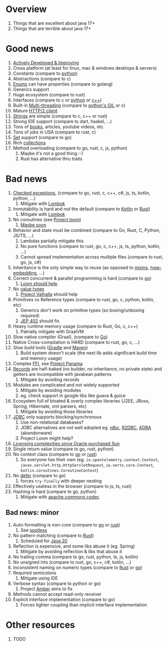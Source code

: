 # Overview
1. Things that are excellent about java 17+
1. Things that are terrible about java 17+


# Good news
1. [Actively Developed & Improving](https://en.wikipedia.org/wiki/Java_version_history)
1. Cross platform (at least for linux, mac & windows desktops & servers)
1. Constants (compare to [python](https://www.pythontutorial.net/python-basics/python-constants/))
1. Abstractions (compare to c)
1. [Enums](https://docs.oracle.com/javase/tutorial/java/javaOO/enum.html) can have properties (compare to golang)
1. Generics support
1. Huge ecosystem (compare to rust)
1. Interfaces (compare to c or [python](https://docs.python.org/3/library/abc.html) or [c++](https://www.tutorialspoint.com/cplusplus/cpp_interfaces.htm))
1. Built-in [Multi-threading](https://docs.oracle.com/en/java/javase/17/docs/api/java.base/java/util/concurrent/ExecutorService.html) (compare to [python's GIL](https://wiki.python.org/moin/GlobalInterpreterLock) or c)
1. Mature [HTTP/2 client](https://docs.oracle.com/en/java/javase/17/docs/api/java.net.http/java/net/http/HttpClient.html)
1. [Strings](https://docs.oracle.com/en/java/javase/17/docs/api/java.base/java/lang/String.html) are simple (compare to c, c++ or rust)
1. Strong IDE support (compare to dart, haskel, ...)
1. Tons of [books](https://www.amazon.com/s?k=java&rh=n%3A283155%2Cn%3A3608&dc&ds=v1%3A1wGhkb%2BL0nPGJ%2F14qdAAXL6%2BRsQeidlMcjvVtND26Zo), articles, youtube videos, etc.
1. Tons of jobs in USA (compare to rust, c)
1. [Set](https://docs.oracle.com/en/java/javase/17/docs/api/java.base/java/util/Set.html) support (compare to go)
1. Rich [collections](https://docs.oracle.com/en/java/javase/17/docs/api/java.base/java/util/Collection.html)
1. Method overloading (compare to go, rust, c, js, python)
    1. Maybe it's not a good thing :-)
    1. Rust has alternative thru traits


# Bad news
1. [Checked exceptions](./exceptions.no-checked.md), (compare to go, rust, c, c++, c#, js, ts, kotlin, python, ...)
    1. Mitigate with [Lombok](https://projectlombok.org/features/SneakyThrows)
1. Immutability is hard and not the default (compare to [Kotlin](TODO) or [Rust](TODO))
    1. Mitigate with [Lombok](https://projectlombok.org/features/Value)
1. No coroutines (see [Project loom](https://cr.openjdk.java.net/~rpressler/loom/Loom-Proposal.html))
    1. [Maybe soon](https://openjdk.org/jeps/425)
1. Behavior and state must be combined (compare to Go, Rust, C, Python, JS/TS, ...)
    1. Lambdas partially mitigate this
    1. No pure functions (compare to rust, go, c, c++, js, ts, python, kotlin, ...)
    1. Cannot spread implementaiton across multiple files (compare to rust, go, js, c#)
1. Inheritance is the only simple way to reuse (as opposed to [mixins](https://en.wikipedia.org/wiki/Mixin), [type-embedding](https://go101.org/article/type-embedding.html), ...)
1. Correct concurrent & parallel programming is hard (compare to [go](TODO))
    1. [Loom should help](https://cr.openjdk.java.net/~rpressler/loom/Loom-Proposal.html)
1. No [value types](https://cr.openjdk.java.net/~jrose/values/values-0.html#:~:text=The%20Java%20VM%20type%20system,double%20%2C%20char%20%2C%20and%20boolean%20.)
    1. [Project Valhalla](https://openjdk.org/projects/valhalla/) should help
1. Primitives vs Reference types (compare to rust, go, c, python, kotlin, etc)
    1. Generics don't work on primitive types (so boxing/unboxing required)
    1. [JEP 402](https://openjdk.org/jeps/402) should fix
1. Heavy runtime memory usage (compare to Rust, Go, c, c++)
    1. Patrially mitigate with GraalVM
1. Slow native compiler (Graal), (compare to [Go](TODO))
1. Native Cross-compilation is HARD (compare to rust, go, c, ...)
1. Slow build tools ([Gradle](TODO) and [Maven](TODO))
    1. Build system doesn't scale (the next lib adds significant build time and memory usage)
1. Complex [FFI](https://en.wikipedia.org/wiki/Foreign_function_interface), see [Project Panama](https://openjdk.org/projects/panama/)
1. [Records](https://docs.oracle.com/en/java/javase/17/docs/api/java.base/java/lang/Record.html) are half-baked (no builder, no inheritance, no private state) and getters are incompatible with javabean patterns
    1. Mitigate by avoiding records
1. Modules are complicated and not widely supported
    1. Mitigate by avoiding modules
    1. eg. check support in google libs like guava & guice
1. Ecosystem full of bloated & overly complex libraries (J2EE, JBoss, Spring, Hibernate, xml parsers, etc)
    1. Mitigate by avoiding those libraries
1. [JDBC](https://docs.oracle.com/en/java/javase/17/docs/api/java.sql/java/sql/package-summary.html) only supports blocking/synchronous
    1. Use non-relational databases?
    1. JDBC alternatives are not well adopted eg. [rdbc](https://rdbc.io/), [R2DBC](https://r2dbc.io/), [ADBA](https://blogs.oracle.com/java/post/asynchronous-database-access-api-adba) (abandonware)
    1. Project Loom might help?
1. [Licensing complexities since Oracle purchased Sun](https://redresscompliance.com/oracle-java-licensing-changes-explaned-free/)
1. Single return value (compare to go, rust, python)
1. No context class (compare to [go](https://pkg.go.dev/context) or [rust](https://doc.rust-lang.org/stable/std/task/struct.Context.html))
    1. So everyone has their own (eg. `io.opentelemetry.context.Context`, `javax.servlet.http.HttpServletRequest`, `io.vertx.core.Context`, ` kotlin.coroutines.CoroutineContext`)
1. No [defer](https://gobyexample.com/defer) (compare to go)
    1. forces `try-finally` with deeper nesting
1. Effectively useless in the browser (compare to js, ts, rust)
1. Hashing is hard (compare to go, python)
    1. Mitigate with [apache commons codec](https://commons.apache.org/proper/commons-codec/apidocs/org/apache/commons/codec/digest/DigestUtils.html)


## Bad news: minor
1. Auto-formatting is non-core (compare to [go](https://go.dev/blog/gofmt) or [rust](https://github.com/rust-lang/rustfmt))
    1. See [spotless](https://github.com/diffplug/spotless)
1. No pattern matching (compare to [Rust](https://doc.rust-lang.org/book/ch18-03-pattern-syntax.html))
    1. Scheduled for [Java 20](https://openjdk.org/jeps/433)
1. Reflection is expensive, and some libs abuse it (eg. Spring)
    1. Mitigate by avoiding reflection & libs that abuse it
1. No trailing comma (compare to go, rust, python, ts, js, kotlin)
1. No unsigned ints (compare to rust, go, c++, c#, kotlin, ...)
1. Inconsistent naming on numeric types (compare to [Rust](https://doc.rust-lang.org/reference/types/numeric.html) or [go](https://go.dev/ref/spec#Numeric_types))
1. Required semicolons
    1. Mitigate using IDE
1. Verbose syntax (compare to python or go)
    1. Project [Amber](https://openjdk.org/projects/amber/) aims to fix
1. Methods cannot accept read-only receiver
1. Explicit interface implementation (compare to go)
    1. Forces tighter coupling than implicit interface implementation


# Other resources
1. TODO
